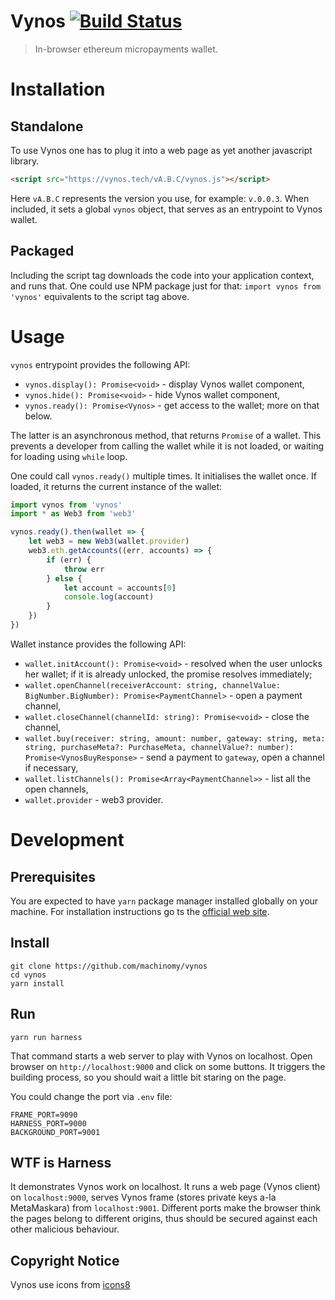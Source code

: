 # Vynos [![Build Status](https://travis-ci.com/machinomy/vynos.svg?token=K1HKiXykkAKA6zQXxNvq&branch=master)](https://travis-ci.com/machinomy/vynos)

> In-browser ethereum micropayments wallet.

# Installation

## Standalone

To use Vynos one has to plug it into a web page as yet another javascript library.
```html
<script src="https://vynos.tech/vA.B.C/vynos.js"></script>
```

Here `vA.B.C` represents the version you use, for example: `v.0.0.3`. When included, it sets a global `vynos` object,
that serves as an entrypoint to Vynos wallet.

## Packaged

Including the script tag downloads the code into your application context, and runs that. One could use NPM package
just for that: `import vynos from 'vynos'` equivalents to the script tag above.

# Usage

`vynos` entrypoint provides the following API:

* `vynos.display(): Promise<void>` - display Vynos wallet component,
* `vynos.hide(): Promise<void>` - hide Vynos wallet component,
* `vynos.ready(): Promise<Vynos>` - get access to the wallet; more on that below.

The latter is an asynchronous method, that returns `Promise` of a wallet. This prevents a developer from
calling the wallet while it is not loaded, or waiting for loading using `while` loop.

One could call `vynos.ready()` multiple times. It initialises the wallet once. If loaded, it returns the current
instance of the wallet:

```typescript
import vynos from 'vynos'
import * as Web3 from 'web3'

vynos.ready().then(wallet => {
    let web3 = new Web3(wallet.provider)
    web3.eth.getAccounts((err, accounts) => {
        if (err) {
            throw err
        } else {
            let account = accounts[0]
            console.log(account)
        }
    })
})
``` 

Wallet instance provides the following API:

* `wallet.initAccount(): Promise<void>` - resolved when the user unlocks her wallet; if it is already unlocked, the promise resolves immediately;
* `wallet.openChannel(receiverAccount: string, channelValue: BigNumber.BigNumber): Promise<PaymentChannel>` - open a payment channel,
* `wallet.closeChannel(channelId: string): Promise<void>` - close the channel,
* `wallet.buy(receiver: string, amount: number, gateway: string, meta: string, purchaseMeta?: PurchaseMeta, channelValue?: number): Promise<VynosBuyResponse>` - send a payment to `gateway`, open a channel if necessary,
* `wallet.listChannels(): Promise<Array<PaymentChannel>>` - list all the open channels,
* `wallet.provider` - web3 provider.

# Development

## Prerequisites

You are expected to have `yarn` package manager installed globally on your machine.
For installation instructions go ts the [official web site](https://yarnpkg.com/en/docs/install).

## Install

```
git clone https://github.com/machinomy/vynos
cd vynos
yarn install
```

## Run
```
yarn run harness
```
That command starts a web server to play with Vynos on localhost.
Open browser on `http://localhost:9000` and click on some buttons.
It triggers the building process, so you should wait a little bit staring on the page.

You could change the port via `.env` file:
```
FRAME_PORT=9090
HARNESS_PORT=9000
BACKGROUND_PORT=9001
```

## WTF is Harness
It demonstrates Vynos work on localhost. It runs a web page (Vynos client) on `localhost:9000`,
serves Vynos frame (stores private keys a-la MetaMaskara) from `localhost:9001`. Different ports
make the browser think the pages belong to different origins, thus should be secured
against each other malicious behaviour.

## Copyright Notice

Vynos use icons from [icons8](https://icons8.com)
